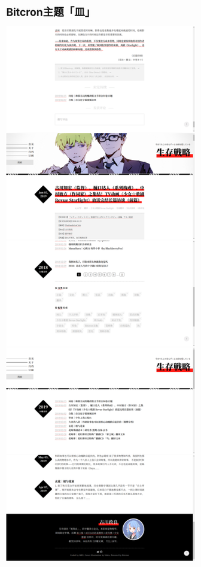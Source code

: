 # Bitcron主题「皿」

![](./Screenshot1.png)
![](./Screenshot2.png)
![](./Screenshot3.png)
![](./Screenshot4.png)
![](./Screenshot5.png)
